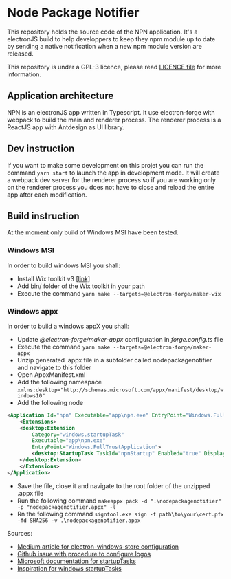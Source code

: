 # Node Package Notifier

This repository holds the source code of the NPN application. It's a electronJS build to help developpers to keep they npm module up to date by sending a native notification when a new npm module version are released.

This repository is under a GPL-3 licence, please read [LICENCE file](https://github.com/picardthibault/node-package-notifier/blob/main/LICENCE) for more information.

## Application architecture

NPN is an electronJS app written in Typescript. It use electron-forge with webpack to build the main and renderer process. The renderer process is a ReactJS app with Antdesign as UI library.

## Dev instruction

If you want to make some development on this projet you can run the command ``yarn start`` to launch the app in development mode. It will create a webpack dev server for the renderer process so if you are working only on the renderer process you does not have to close and reload the entire app after each modification.

## Build instruction

At the moment only build of Windows MSI have been tested.

### Windows MSI

In order to build windows MSI you shall:

- Install Wix toolkit v3 [[link]](https://wixtoolset.org/docs/wix3/)
- Add bin/ folder of the Wix toolkit in your path
- Execute the command ``yarn make --targets=@electron-forge/maker-wix`` 

### Windows appx

In order to build a windows appX you shall:

- Update *@electron-forge/maker-appx* configuration in *forge.config.ts* file
- Execute the command ``yarn make --targets=@electron-forge/maker-appx``
- Unzip generated .appx file in a subfolder called nodepackagenotifier and navigate to this folder
- Open AppxManifest.xml 
- Add the following namespace ``xmlns:desktop="http://schemas.microsoft.com/appx/manifest/desktop/windows10"``
- Add the following node

```xml
<Application Id="npn" Executable="app\npn.exe" EntryPoint="Windows.FullTrustApplication">
	<Extensions>
	<desktop:Extension
		Category="windows.startupTask"
		Executable="app\npn.exe"
		EntryPoint="Windows.FullTrustApplication">
		<desktop:StartupTask TaskId="npnStartup" Enabled="true" DisplayName="node-package-notifier" />
	</desktop:Extension>
	</Extensions>
</Application>
```
- Save the file, close it and navigate to the root folder of the unzipped .appx file
- Run the following command ``makeappx pack -d ".\nodepackagenotifier" -p "nodepackagenotifier.appx" -l``
- Rn the following command ``signtool.exe sign -f path\to\your\cert.pfx -fd SHA256 -v .\nodepackagenotifier.appx``

Sources: 
- [Medium article for electron-windows-store configuration](https://medium.com/@sangamrajpara/publishing-electron-app-to-windows-store-3cadeed26a32)
- [Github issue with procedure to configure logos](https://github.com/electron-userland/electron-builder/issues/987)
- [Microsoft documentation for startupTasks](https://learn.microsoft.com/en-us/uwp/schemas/appxpackage/uapmanifestschema/element-desktop-startuptasks)
- [Inspiration for windows startupTasks](https://www.npmjs.com/package/electron-winstore-auto-launch)

